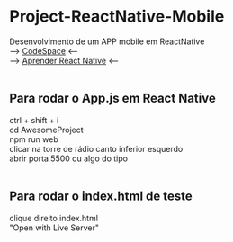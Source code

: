 # Project-ReactNative-Mobile
Desenvolvimento de um APP mobile em ReactNative
<br>
--> [CodeSpace](https://github.com/codespaces/glowing-barnacle-g69vwx6x99g2vxvp) <--
<br>
--> [Aprender React Native](https://reactnative.dev/docs/getting-started) <--
<br><br>
## Para rodar o App.js em React Native
ctrl + shift + i<br>
cd AwesomeProject<br>
npm run web<br>
clicar na torre de rádio canto inferior esquerdo<br>
abrir porta 5500 ou algo do tipo<br><br>
## Para rodar o index.html de teste
clique direito index.html<br>
"Open with Live Server"<br><br>
